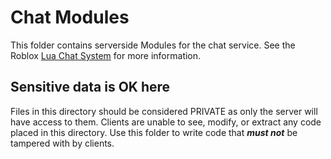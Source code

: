 # Chat Modules
This folder contains serverside Modules for the chat service.
See the Roblox [Lua Chat System](https://developer.roblox.com/en-us/articles/Lua-Chat-System) for more information.

## Sensitive data is OK here
Files in this directory should be considered PRIVATE as only the server will have access to them.
Clients are unable to see, modify, or extract any code placed in this directory.
Use this folder to write code that ***must not*** be tampered with by clients.